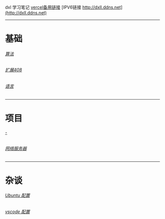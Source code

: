 dxl 学习笔记
[vercel备用链接](https://daixll-github-io.vercel.app/)
[IPV6链接 http://dxll.ddns.net](http://dxll.ddns.net)
___

# 基础 


###### [算法](/base/algorithm/index.html) 
###### [扩展408](/base/408/index.html)
###### [语言](/base/language/index.html)

___

# 项目

###### [-](/project/-/index.html)
###### [网络服务器](/project/server/index.html)

___

# 杂谈
###### [Ubuntu 配置](/else/ubuntu_server.html)
###### [vscode 配置](/)
